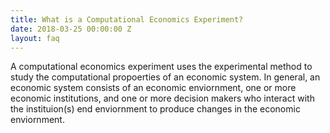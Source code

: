 ```yaml
---
title: What is a Computational Economics Experiment?
date: 2018-03-25 00:00:00 Z
layout: faq
---
```

A computational economics experiment uses the experimental method to study the computational propoerties of an economic system.  In general, an economic system consists of an economic enviornment, one or more economic institutions, and one or more decision makers who interact with the instituion(s) end enviornment to produce changes in the economic enviornment.       
